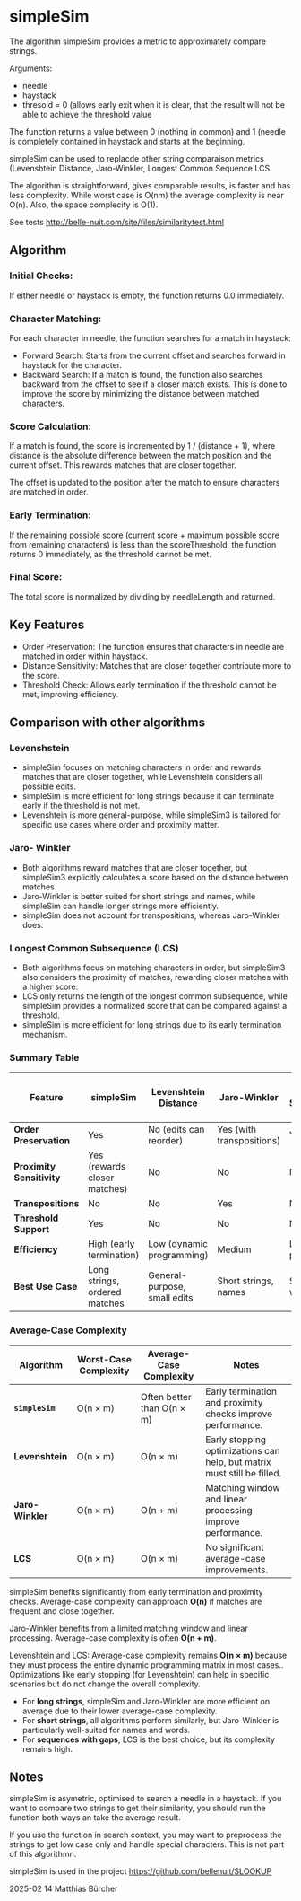 # simpleSim

The algorithm simpleSim provides a metric to approximately compare strings.

Arguments:
- needle
- haystack
- thresold = 0 (allows early exit when it is clear, that the result will not be able to achieve the threshold value

The function returns a value between 0 (nothing in common) and 1 (needle is completely contained in haystack and starts at the beginning.

simpleSim can be used to replacde other string comparaison metrics (Levenshtein Distance, Jaro-Winkler, Longest Common Sequence LCS.

The algorithm is straightforward, gives comparable results, is faster and has less complexity. While worst case is O(nm) the average complexity is near O(n). Also, the space complecity is O(1).

See tests http://belle-nuit.com/site/files/similaritytest.html

## Algorithm

### Initial Checks:
If either needle or haystack is empty, the function returns 0.0 immediately.

### Character Matching:
For each character in needle, the function searches for a match in haystack:
- Forward Search: Starts from the current offset and searches forward in haystack for the character.
- Backward Search: If a match is found, the function also searches backward from the offset to see if a closer match exists. This is done to improve the score by minimizing the distance between matched characters.

### Score Calculation:
If a match is found, the score is incremented by 1 / (distance + 1), where distance is the absolute difference between the match position and the current offset. This rewards matches that are closer together.

The offset is updated to the position after the match to ensure characters are matched in order.

### Early Termination:
If the remaining possible score (current score + maximum possible score from remaining characters) is less than the scoreThreshold, the function returns 0 immediately, as the threshold cannot be met.

### Final Score:
The total score is normalized by dividing by needleLength and returned.

## Key Features

- Order Preservation: The function ensures that characters in needle are matched in order within haystack.
- Distance Sensitivity: Matches that are closer together contribute more to the score.
- Threshold Check: Allows early termination if the threshold cannot be met, improving efficiency.

## Comparison with other algorithms

### Levenshstein

- simpleSim focuses on matching characters in order and rewards matches that are closer together, while Levenshtein considers all possible edits.
- simpleSim is more efficient for long strings because it can terminate early if the threshold is not met.
- Levenshtein is more general-purpose, while simpleSim3 is tailored for specific use cases where order and proximity matter.

### Jaro- Winkler

- Both algorithms reward matches that are closer together, but simpleSim3 explicitly calculates a score based on the distance between matches.
- Jaro-Winkler is better suited for short strings and names, while simpleSim can handle longer strings more efficiently.
- simpleSim does not account for transpositions, whereas Jaro-Winkler does.

### Longest Common Subsequence (LCS)

- Both algorithms focus on matching characters in order, but simpleSim3 also considers the proximity of matches, rewarding closer matches with a higher score.
- LCS only returns the length of the longest common subsequence, while simpleSim provides a normalized score that can be compared against a threshold.
- simpleSim is more efficient for long strings due to its early termination mechanism.

### **Summary Table**

| Feature                     | simpleSim                     | Levenshtein Distance          | Jaro-Winkler                  | Longest Common Subsequence (LCS) |
|-----------------------------|----------------------------------|-------------------------------|-------------------------------|----------------------------------|
| **Order Preservation**       | Yes                              | No (edits can reorder)        | Yes (with transpositions)     | Yes                              |
| **Proximity Sensitivity**    | Yes (rewards closer matches)     | No                            | No                            | No                               |
| **Transpositions**           | No                               | No                            | Yes                           | No                               |
| **Threshold Support**        | Yes                              | No                            | No                            | No                               |
| **Efficiency**               | High (early termination)         | Low (dynamic programming)     | Medium                        | Low (dynamic programming)        |
| **Best Use Case**            | Long strings, ordered matches   | General-purpose, small edits  | Short strings, names          | Sequences with gaps              |

### Average-Case Complexity

| Algorithm            | Worst-Case Complexity | Average-Case Complexity       | Notes                                      |
|----------------------|-----------------------|-------------------------------|--------------------------------------------|
| **`simpleSim`**      | O(n × m)             | Often better than O(n × m)    | Early termination and proximity checks improve performance. |
| **Levenshtein**      | O(n × m)             | O(n × m)                      | Early stopping optimizations can help, but matrix must still be filled. |
| **Jaro-Winkler**     | O(n × m)             | O(n + m)                      | Matching window and linear processing improve performance. |
| **LCS**              | O(n × m)             | O(n × m)                      | No significant average-case improvements.  |


simpleSim benefits significantly from early termination and proximity checks. Average-case complexity can approach **O(n)** if matches are frequent and close together.

Jaro-Winkler benefits from a limited matching window and linear processing. Average-case complexity is often **O(n + m)**.

Levenshtein and LCS: Average-case complexity remains **O(n × m)** because they must process the entire dynamic programming matrix in most cases.. Optimizations like early stopping (for Levenshtein) can help in specific scenarios but do not change the overall complexity.

- For **long strings**, simpleSim and Jaro-Winkler are more efficient on average due to their lower average-case complexity.
- For **short strings**, all algorithms perform similarly, but Jaro-Winkler is particularly well-suited for names and words.
- For **sequences with gaps**, LCS is the best choice, but its complexity remains high.

## Notes

simpleSim is asymetric, optimised to search a needle in a haystack. If you want to compare two strings to get their similarity, you should run the function both ways an take the average result.

If you use the function in search context, you may want to preprocess the strings to get low case only and handle special characters. This is not part of this algorithmn.

simpleSim is used in the project https://github.com/bellenuit/SLOOKUP

2025-02 14 Matthias Bürcher
